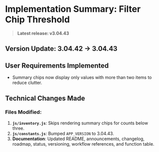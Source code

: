 # Implementation Summary: Filter Chip Threshold

> **Latest release: v3.04.43**

## Version Update: 3.04.42 → 3.04.43

## User Requirements Implemented

- Summary chips now display only values with more than two items to reduce clutter.

## Technical Changes Made

### Files Modified:
1. **`js/inventory.js`**: Skips rendering summary chips for counts below three.
2. **`js/constants.js`**: Bumped `APP_VERSION` to 3.04.43.
3. **Documentation**: Updated README, announcements, changelog, roadmap, status, versioning, workflow references, and function table.
